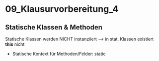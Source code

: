 # 09_Klausurvorbereitung_4

## Statische Klassen & Methoden

Statische Klassen werden NICHT instanziiert --> in stat. Klassen existiert **this** nicht

- Statische Kontext für Methoden/Felder: static
